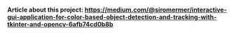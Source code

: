 #### Article about this project: https://medium.com/@siromermer/interactive-gui-application-for-color-based-object-detection-and-tracking-with-tkinter-and-opencv-6afb74cd0b8b
